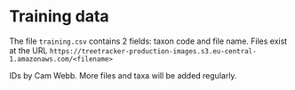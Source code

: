 # Training data

The file `training.csv` contains 2 fields: taxon code and file
name. Files exist at the URL
`https://treetracker-production-images.s3.eu-central-1.amazonaws.com/<filename>`

IDs by Cam Webb. More files and taxa will be added regularly.

